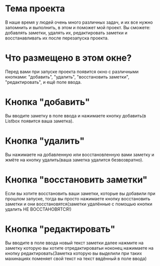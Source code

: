 # Тема проекта
В наше время у людей очень много различных задач, и их все нужно запомнить и выполнить, в этом и поможет мой проект.
Вы сможете: добавлять заметки, удалять их, редактировать заметки и восстанавливать их после перезапуска проекта.
# Что размещено в этом окне?
Перед вами при запуске проекта появится окно с различными кнопками: "добавить", "удалить", "восстановить заметки", "редактировать", и ещё поле ввода.
# Кнопка "добавить"
Вы вводите заметку в поле ввода и нажимаете кнопку добавить(в Listbox появится ваша заметка).
# Кнопка "удалить"
Вы нажимаете на добавленную или восстановленную вами заметку и жмёте на кнопку удалить(ваша заметка удалится безвозвратно).
# Кнопка "восстановить заметки"
Если вы хотите восстановить ваши заметки, которые вы добавили при прошлом запуске, тогда вы просто нажимаете кнопку восстановить заметки и они восстановятся(заметки удалённые с помощью кнопки удалить НЕ ВОССТАНОВЯТСЯ!)
# Кнопка "редактировать"
Вы вводите в поле ввода новый текст заметки далее нажмите на заметку которую вы хотите отредактироватьи ноконец нажимаете на кнопку редактировать(Заметка которую вы выделили при таких махинациях поменяет свой текст на текст ввдённый в поле ввода)
